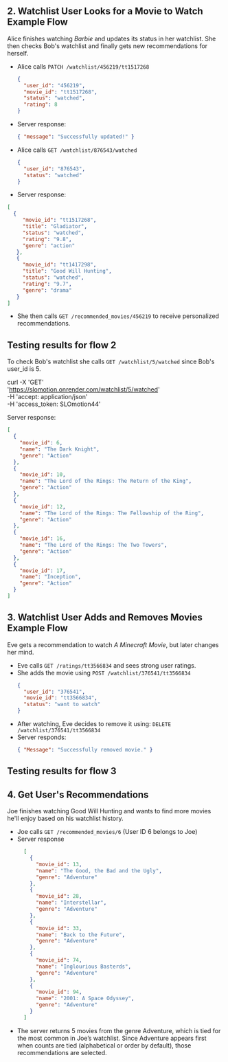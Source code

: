 ## 2. Watchlist User Looks for a Movie to Watch Example Flow
Alice finishes watching *Barbie* and updates its status in her watchlist. She then checks Bob's watchlist and finally gets new recommendations for herself.

- Alice calls `PATCH /watchlist/456219/tt1517268`
  ```json
  {
    "user_id": "456219",
    "movie_id": "tt1517268",
    "status": "watched",
    "rating": 8
  }
  ```
- Server response:
  ```json
  { "message": "Successfully updated!" }
  ```
- Alice calls `GET /watchlist/876543/watched`
  ```json
  {
    "user_id": "876543",
    "status": "watched"
  }
  ```
- Server response:
 ```json
 [
   {
      "movie_id": "tt1517268",
      "title": "Gladiator",
      "status": "watched",
      "rating": "9.8",
      "genre": "action"
    },
    {
      "movie_id": "tt1417298",
      "title": "Good Will Hunting",
      "status": "watched",
      "rating": "9.7",
      "genre": "drama"
    }
 ]
``` 
- She then calls `GET /recommended_movies/456219` to receive personalized recommendations.

## Testing results for flow 2

To check Bob's watchlist she calls `GET /watchlist/5/watched` since Bob's user_id is 5.

curl -X 'GET' \
  'https://slomotion.onrender.com/watchlist/5/watched' \
  -H 'accept: application/json' \
  -H 'access_token: SLOmotion44'

Server response:
  ```json
  [
    {
      "movie_id": 6,
      "name": "The Dark Knight",
      "genre": "Action"
    },
    {
      "movie_id": 10,
      "name": "The Lord of the Rings: The Return of the King",
      "genre": "Action"
    },
    {
      "movie_id": 12,
      "name": "The Lord of the Rings: The Fellowship of the Ring",
      "genre": "Action"
    },
    {
      "movie_id": 16,
      "name": "The Lord of the Rings: The Two Towers",
      "genre": "Action"
    },
    {
      "movie_id": 17,
      "name": "Inception",
      "genre": "Action"
    }
  ]
  ```

## 3. Watchlist User Adds and Removes Movies Example Flow
Eve gets a recommendation to watch *A Minecraft Movie*, but later changes her mind.

- Eve calls `GET /ratings/tt3566834` and sees strong user ratings.
- She adds the movie using `POST /watchlist/376541/tt3566834`
  ```json
  {
    "user_id": "376541",
    "movie_id": "tt3566834",
    "status": "want to watch"
  }
  ```
- After watching, Eve decides to remove it using:
  `DELETE /watchlist/376541/tt3566834`
- Server responds:
  ```json
  { "Message": "Successfully removed movie." }
  ```

## Testing results for flow 3


## 4. Get User's Recommendations
Joe finishes watching Good Will Hunting and wants to find more movies he'll enjoy based on his watchlist history.

- Joe calls `GET /recommended_movies/6` (User ID 6 belongs to Joe)
- Server response
  ```json
    [
      {
        "movie_id": 13,
        "name": "The Good, the Bad and the Ugly",
        "genre": "Adventure"
      },
      {
        "movie_id": 28,
        "name": "Interstellar",
        "genre": "Adventure"
      },
      {
        "movie_id": 33,
        "name": "Back to the Future",
        "genre": "Adventure"
      },
      {
        "movie_id": 74,
        "name": "Inglourious Basterds",
        "genre": "Adventure"
      },
      {
        "movie_id": 94,
        "name": "2001: A Space Odyssey",
        "genre": "Adventure"
      }
    ]
  
  ```
- The server returns 5 movies from the genre Adventure, which is tied for the most common in Joe’s watchlist. Since Adventure appears first when counts are tied (alphabetical or order by default), those recommendations are selected.

